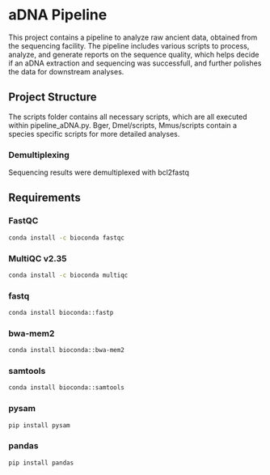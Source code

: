 # aDNA Pipeline

This project contains a pipeline to analyze raw ancient data, obtained from the sequencing facility. The pipeline includes various scripts to process, analyze, and generate reports on the sequence quality, which helps decide if an aDNA extraction and sequencing was successfull, and further polishes the data for downstream analyses.

## Project Structure
The scripts folder contains all necessary scripts, which are all executed within pipeline_aDNA.py.
Bger, Dmel/scripts, Mmus/scripts contain a species specific scripts for more detailed analyses.


### Demultiplexing  
Sequencing results were demultiplexed with bcl2fastq  


## Requirements

### FastQC
```bash
conda install -c bioconda fastqc 
```

### MultiQC v2.35
```bash
conda install -c bioconda multiqc
```

### fastq  
```bash
conda install bioconda::fastp
```

### bwa-mem2
```bash
conda install bioconda::bwa-mem2
```

### samtools
```bash
conda install bioconda::samtools
```

### pysam
```bash
pip install pysam
```

### pandas
```bash
pip install pandas
```